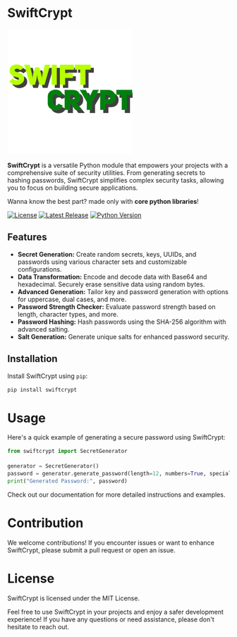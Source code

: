 
# SwiftCrypt

![SwiftCrypt Logo](./swiftCrypt.png) <!-- Replace with your actual logo -->

**SwiftCrypt** is a versatile Python module that empowers your projects with a comprehensive suite of security utilities. From generating secrets to hashing passwords, SwiftCrypt simplifies complex security tasks, allowing you to focus on building secure applications.

Wanna know the best part? made only with **core python libraries**!

[![License](https://img.shields.io/badge/License-MIT-blue.svg)](https://opensource.org/licenses/MIT)
[![Latest Release](https://img.shields.io/github/release/VoidyCD/swiftcrypt.svg)](https://github.com/Tech-Tweaks/SwiftCrypt/releases)
[![Python Version](https://img.shields.io/badge/python-%3E%3D3.6-blue.svg)](https://www.python.org/downloads/release)

## Features

- **Secret Generation:** Create random secrets, keys, UUIDs, and passwords using various character sets and customizable configurations.
- **Data Transformation:** Encode and decode data with Base64 and hexadecimal. Securely erase sensitive data using random bytes.
- **Advanced Generation:** Tailor key and password generation with options for uppercase, dual cases, and more.
- **Password Strength Checker:** Evaluate password strength based on length, character types, and more.
- **Password Hashing:** Hash passwords using the SHA-256 algorithm with advanced salting.
- **Salt Generation:** Generate unique salts for enhanced password security.

## Installation

Install SwiftCrypt using `pip`:

```bash
pip install swiftcrypt
```
# Usage
Here's a quick example of generating a secure password using SwiftCrypt:

```python
from swiftcrypt import SecretGenerator

generator = SecretGenerator()
password = generator.generate_password(length=12, numbers=True, special_characters=True)
print("Generated Password:", password)
```
Check out our documentation for more detailed instructions and examples.

# Contribution
We welcome contributions! If you encounter issues or want to enhance SwiftCrypt, please submit a pull request or open an issue.

# License
SwiftCrypt is licensed under the MIT License.

Feel free to use SwiftCrypt in your projects and enjoy a safer development experience! If you have any questions or need assistance, please don't hesitate to reach out.

